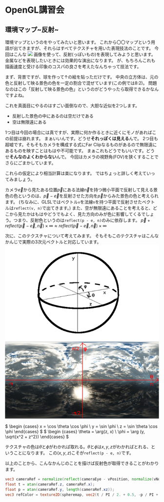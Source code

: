 # OpenGL講習会

## 環境マップ\~反射\~

環境マップというのをやってみたいと思います。
これから〇〇マップという用語が出てきますが、それらはすべてテクスチャを用いた表現技法のことです。
今回はこんな
![](skydome.png)
画像を使って、反射(っぽいもの)を表現してみようと思います。
金属などを表現したいときには効果的な演出になります。
が、もちろんこれも描画速度と受ける印象のコスパの良さを考えたなんちゃって技法です。

まず、背景ですが、球を作って↑の絵を貼っただけです。
中央の立方体は、元の色と反射して映る景色の色を一定の割合で混ぜています(この例では8:2)。
問題なのはこの「反射して映る景色の色」というのがどうやったら取得できるかなんですよね。

これを真面目にやるのはすごい面倒なので、大胆な近似を2つします。
- 反射した景色の中にあるのは空だけである
- 空は無限遠にある

1つ目は今回の場合には真ですが、実際に何か作るときに近くにモノがあればこの前提は崩れます。
まぁいいんです。どうせ**それっぽくは見える**んで。
2つ目も超嘘です。そもそもカメラを構成する式にFar Clipなるものがあるので無限遠にあるものを映すことはもはや不可能です。
まぁこれもどうでもいいです。どうせ**そんなのよくわからない**んで。
今回はカメラの視野角(FOV)を狭くすることでさらにごまかしています。

これらの仮定により相当計算は楽になります。
ではちょっと詳しく考えていってみましょう。

カメラ$\vec e$から見たある位置$\vec p$にある法線$\vec n$を持つ微小平面で反射して見える景色の色というのは、$\vec p - \vec e$を反射させた方向を$\vec p$からみた景色の色と考えられます。
(ちなみに、GLSLではベクトル`v`を法線`n`を持つ平面で反射させたベクトルは`reflect(v, n)`で出てきます。)
また、空が無限遠にあることを考えると、どこから見たかはもはやどうでもよく、見た方向のみが色に影響してくるでしょう。つまり、反射色というのは`reflect(p - e, n)`のみに依存します。
$\vec p + reflect(\vec p - \vec e, \vec n) \times \infty \approx reflect(\vec p - \vec e, \vec n) \times \infty$

次に、このテクスチャについて考えてみます。
そもそもこのテクスチャはこんなかんじで実際の3次元ベクトルと対応しています。
![](sphere.png) ![](skydome_uv.png)

$
\begin {cases} 
x = \cos \theta \cos \phi \\
y = \sin \phi \\
z = \sin \theta \cos \phi
\end{cases}
$
$
\begin {cases} 
\theta = \arg(z, x) \\
\phi = \arg (y, \sqrt{x^2 + z^2})
\end{cases}
$

テクスチャの色は$\theta$と$\phi$がわかれば取れる。$\theta$と$\phi$は$x,y,z$がわかればとれる、ということになります。
この$(x,y,z)$こそが`reflect(p - e, n)`です。

以上のことから、こんなかんじのことを描けば反射色が取得できることがわかります。
```glsl
vec3 cameraRef = normalize(reflect(cameraEye - vPosition, normalize(vNormal)));
float t = atan(cameraRef.z, cameraRef.x);
float p = atan(cameraRef.y, length(cameraRef.xz));
vec3 refColor = texture2D(spheremap, vec2(t / PI / 2. + 0.5, -p / PI + 0.5)).rgb;
```